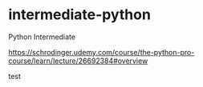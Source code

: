 # intermediate-python
Python Intermediate


https://schrodinger.udemy.com/course/the-python-pro-course/learn/lecture/26692384#overview


test
